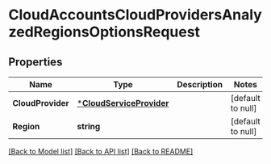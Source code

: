 # CloudAccountsCloudProvidersAnalyzedRegionsOptionsRequest

## Properties
Name | Type | Description | Notes
------------ | ------------- | ------------- | -------------
**CloudProvider** | [***CloudServiceProvider**](CloudServiceProvider.md) |  | [default to null]
**Region** | **string** |  | [default to null]

[[Back to Model list]](../README.md#documentation-for-models) [[Back to API list]](../README.md#documentation-for-api-endpoints) [[Back to README]](../README.md)

